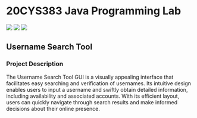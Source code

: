 # 20CYS383 Java Programming Lab
![](https://img.shields.io/badge/Batch-21CYS-lightgreen) ![](https://img.shields.io/badge/UG-blue) ![](https://img.shields.io/badge/Subject-JPL-blue)

## Username Search Tool 

### Project Description

<p text-align: justify;>The Username Search Tool GUI is a visually appealing interface that facilitates easy searching and verification of usernames. Its intuitive design enables users to input a username and swiftly obtain detailed information, including availability and associated accounts. With its efficient layout, users can quickly navigate through search results and make informed decisions about their online presence.</p>
